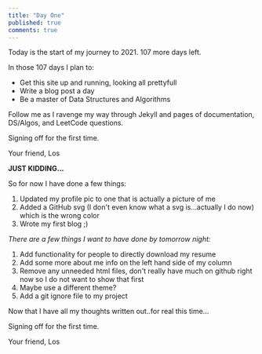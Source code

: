 ```yaml
---
title: "Day One"
published: true
comments: true
---
```


Today is the start of my journey to 2021. 107 more days left.

In those 107 days I plan to:
* Get this site up and running, looking all prettyfull
* Write a blog post a day
* Be a master of Data Structures and Algorithms

Follow me as I ravenge my way through Jekyll and pages of documentation, DS/Algos, and LeetCode questions.

Signing off for the first time.

Your friend,
Los

**JUST KIDDING...**

So for now I have done a few things:
1. Updated my profile pic to one that is actually a picture of me
2. Added a GitHub svg (I don't even know what a svg is...actually I do now) which is the wrong color
3. Wrote my first blog ;)

*There are a few things I want to have done by tomorrow night:*
1. Add functionality for people to directly download my resume
2. Add some more about me info on the left hand side of my column
3. Remove any unneeded html files, don't really have much on github right now so I do not want to show that first
4. Maybe use a different theme?
5. Add a git ignore file to my project

Now that I have all my thoughts written out..for real this time...

Signing off for the first time.

Your friend,
Los